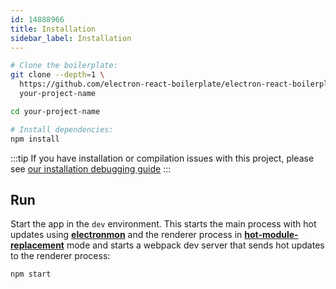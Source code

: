 ```yaml
---
id: 14888966
title: Installation
sidebar_label: Installation
---
```


```bash
# Clone the boilerplate:
git clone --depth=1 \
  https://github.com/electron-react-boilerplate/electron-react-boilerplate \
  your-project-name

cd your-project-name

# Install dependencies:
npm install
```

:::tip
If you have installation or compilation issues with this project, please see [our installation debugging guide](https://github.com/electron-react-boilerplate/electron-react-boilerplate/issues/400)
:::

## Run

Start the app in the `dev` environment. This starts the main process with hot updates using [**electronmon**](https://github.com/catdad/electronmon) and the renderer process in [**hot-module-replacement**](https://webpack.js.org/guides/hot-module-replacement/#enabling-hmr) mode and starts a webpack dev server that sends hot updates to the renderer process:

```bash
npm start
```
